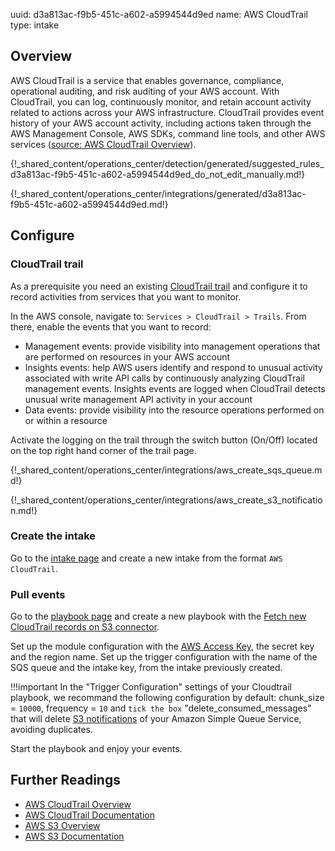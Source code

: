 uuid: d3a813ac-f9b5-451c-a602-a5994544d9ed
name: AWS CloudTrail
type: intake

## Overview
AWS CloudTrail is a service that enables governance, compliance, operational auditing, and risk auditing of your AWS account. With CloudTrail, you can log, continuously monitor, and retain account activity related to actions across your AWS infrastructure. CloudTrail provides event history of your AWS account activity, including actions taken through the AWS Management Console, AWS SDKs, command line tools, and other AWS services ([source: AWS CloudTrail Overview](https://aws.amazon.com/cloudtrail/)).

{!_shared_content/operations_center/detection/generated/suggested_rules_d3a813ac-f9b5-451c-a602-a5994544d9ed_do_not_edit_manually.md!}

{!_shared_content/operations_center/integrations/generated/d3a813ac-f9b5-451c-a602-a5994544d9ed.md!}

## Configure

### CloudTrail trail

As a prerequisite you need an existing [CloudTrail trail](https://docs.aws.amazon.com/awscloudtrail/latest/userguide/creating-an-organizational-trail-in-the-console.html) and configure it to record activities from services that you want to monitor.

In the AWS console, navigate to: `Services > CloudTrail > Trails`. From there, enable the events that you want to record:

- Management events: provide visibility into management operations that are performed on resources in your AWS account
- Insights events: help AWS users identify and respond to unusual activity associated with write API calls by continuously analyzing CloudTrail management events. Insights events are logged when CloudTrail detects unusual write management API activity in your account
- Data events: provide visibility into the resource operations performed on or within a resource

Activate the logging on the trail through the switch button (On/Off) located on the top right hand corner of the trail page.

{!_shared_content/operations_center/integrations/aws_create_sqs_queue.md!}

{!_shared_content/operations_center/integrations/aws_create_s3_notification.md!}

### Create the intake

Go to the [intake page](https://app.sekoia.io/operations/intakes) and create a new intake from the format `AWS CloudTrail`.

### Pull events

Go to the [playbook page](https://app.sekoia.io/operations/playbooks) and create a new playbook with the [Fetch new CloudTrail records on S3 connector](../../../../automate/library/aws.md#fetch-new-cloudtrail-records-on-s3).

Set up the module configuration with the [AWS Access Key](https://docs.aws.amazon.com/IAM/latest/UserGuide/id_credentials_access-keys.html), the secret key and the region name. Set up the trigger configuration with the name of the SQS queue and the intake key, from the intake previously created.

!!!important
    In the "Trigger Configuration" settings of your Cloudtrail playbook, we recommand the following configuration by default: chunk_size = `10000`, frequency = `10` and `tick the box` "delete_consumed_messages" that will delete [S3 notifications](https://docs.aws.amazon.com/AmazonS3/latest/userguide/NotificationHowTo.html) of your Amazon Simple Queue Service, avoiding duplicates.

Start the playbook and enjoy your events.

## Further Readings

- [AWS CloudTrail Overview](https://aws.amazon.com/cloudtrail/)
- [AWS CloudTrail Documentation](https://docs.aws.amazon.com/awscloudtrail/latest/userguide/cloudtrail-user-guide.html)
- [AWS S3 Overview](https://aws.amazon.com/s3/)
- [AWS S3 Documentation](https://docs.aws.amazon.com/AmazonS3/latest/userguide/Welcome.html)
